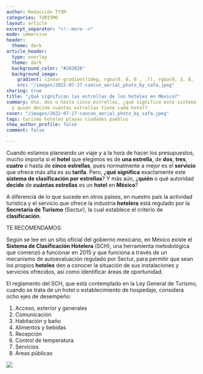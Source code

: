 ```yaml
---
author: Redacción TYSM
categories: TURISMO
layout: article
excerpt_separator: "<!--more-->"
mode: immersive
header:
  theme: dark
article_header:
  type: overlay
  theme: dark
  background_color: "#203028"
  background_image:
    gradient: linear-gradient(1deg, rgba(0, 0, 0 , .7), rgba(8, 3, 8, .9))
    src: "/images/2022-07-27-cancun_aerial_photo_by_safa.jpeg"
sharing: true
title: "¿Qué significan las estrellas de los hoteles en México?"
summary: Una, dos o hasta cinco estrellas, ¿qué significa este sistema de clasificación
  y quién decide cuántas estrellas tiene cada hotel?
cover: "/images/2022-07-27-cancun_aerial_photo_by_safa.jpeg"
tags: turismo hoteles playas ciudades pueblos
show_author_profile: false
comment: false

---
```

Cuando estamos planeando un viaje y a la hora de hacer los presupuestos, mucho importa si el **hotel** que elegimos es de **una estrella**, de **dos**, **tres**, **cuatro** o hasta de **cinco** **estrellas**, pues normalmente a mejor es el **servicio** que ofrece más alta es su **tarifa**. Pero, ¿**qué significa** exactamente este **sistema de clasificación por estrellas**? Y más aún, ¿**quién** o qué autoridad **decide** de **cuántas estrellas** es un **hotel** en **México**?

A diferencia de lo que sucede en otros países, en nuestro país la actividad turística y el servicio que ofrece la industria **hotelera** está regulado por la **Secretaría de Turismo** (Sectur), la cual establece el criterio de **clasificación**.

TE RECOMENDAMOS:

Según se lee en un sitio oficial del gobierno mexicano, en México existe el **Sistema de Clasificación Hotelera** (SCH), una herramienta metodológica que comenzó a funcionar en 2015 y que funciona a través de un mecanismo de autoevaluación regulado por Sectur, para permitir que sean los propios **hoteles** den a conocer la situación de sus instalaciones y servicios ofrecidos, así como identificar áreas de oportunidad.

El reglamento del SCH, que está contemplado en la Ley General de Turismo, cuando se trata de un hotel o establecimiento de hospedaje, considera ocho ejes de desempeño: 

1. Acceso, exterior y generales
2. Comunicación
3. Habitación y baño
4. Alimentos y bebidas
5. Recepción
6. Control de temperatura
7. Servicios
8. Áreas públicas

![](https://upload.wikimedia.org/wikipedia/commons/thumb/5/5c/San_Miguel_de_Allende_%28Mexico%2C_November_2018%29_-_1_%2850997211783%29.jpg/1024px-San_Miguel_de_Allende_%28Mexico%2C_November_2018%29_-_1_%2850997211783%29.jpg)